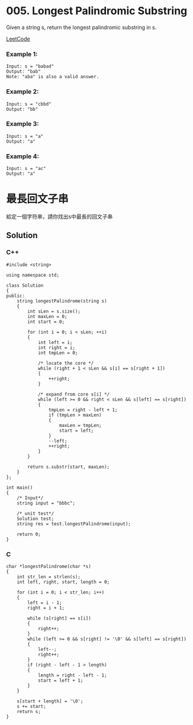 # 005. Longest Palindromic Substring
Given a string s, return the longest palindromic substring in s.

[LeetCode](https://leetcode.com/problems/longest-palindromic-substring/)

### Example 1:
```
Input: s = "babad"
Output: "bab"
Note: "aba" is also a valid answer.
```
### Example 2:
```
Input: s = "cbbd"
Output: "bb"
```
### Example 3:
```
Input: s = "a"
Output: "a"
```
### Example 4:
```
Input: s = "ac"
Output: "a"
```

#  最長回文子串
給定一個字符串，請你找出s中最長的回文子串

## Solution  

### C++

```
#include <string>

using namespace std;

class Solution
{
public:
    string longestPalindrome(string s)
    {
        int sLen = s.size();
        int maxLen = 0;
        int start = 0;

        for (int i = 0; i < sLen; ++i)
        {
            int left = i;
            int right = i;
            int tmpLen = 0;

            /* locate the core */
            while (right + 1 < sLen && s[i] == s[right + 1])
            {
                ++right;
            }

            /* expand from core s[i] */
            while (left >= 0 && right < sLen && s[left] == s[right])
            {
                tmpLen = right - left + 1;
                if (tmpLen > maxLen)
                {
                    maxLen = tmpLen;
                    start = left;
                }
                --left;
                ++right;
            }
        }

        return s.substr(start, maxLen);
    }
};

int main()
{
    /* Input*/
    string input = "bbbc";

    /* unit test*/
    Solution test;
    string res = test.longestPalindrome(input);

    return 0;
}

```

### C

```
char *longestPalindrome(char *s)
{
    int str_len = strlen(s);
    int left, right, start, length = 0;
    
    for (int i = 0; i < str_len; i++)
    {
        left = i - 1;
        right = i + 1;

        while (s[right] == s[i])
        {
            right++;
        }
        while (left >= 0 && s[right] != '\0' && s[left] == s[right])
        {
            left--;
            right++;
        }
        if (right - left - 1 > length)
        {
            length = right - left - 1;
            start = left + 1;
        }
    }
    
    s[start + length] = '\0';
    s += start;
    return s;
}
```


